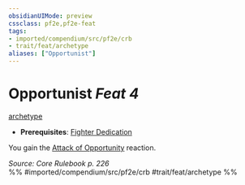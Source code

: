 ```yaml
---
obsidianUIMode: preview
cssclass: pf2e,pf2e-feat
tags:
- imported/compendium/src/pf2e/crb
- trait/feat/archetype
aliases: ["Opportunist"]
---
```

# Opportunist  *Feat 4*  
[archetype](archetype.md)  

- **Prerequisites**: [Fighter Dedication](fighter-dedication.md)

You gain the [Attack of Opportunity](rules/actions/attack-of-opportunity.md) reaction.

*Source: Core Rulebook p. 226*  
%% #imported/compendium/src/pf2e/crb #trait/feat/archetype %%